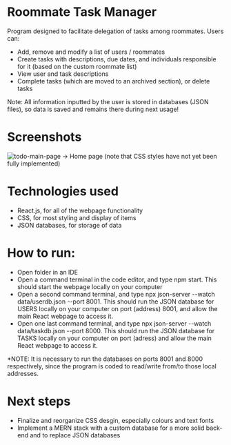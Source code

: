 # Roommate Task Manager
Program designed to facilitate delegation of tasks among roommates. Users can: 
- Add, remove and modify a list of users / roommates
- Create tasks with descriptions, due dates, and individuals responsible for it (based on the custom roommate list)
- View user and task descriptions
- Complete tasks (which are moved to an archived section), or delete tasks

Note: All information inputted by the user is stored in databases (JSON files), so data is saved and remains there during next usage!

# Screenshots 
![todo-main-page](https://user-images.githubusercontent.com/97311304/192701633-57fb8261-50e5-419a-bc5d-15eeb995c9d7.jpg)
-> Home page (note that CSS styles have not yet been fully implemented)


# Technologies used
- React.js, for all of the webpage functionality
- CSS, for most styling and display of items
- JSON databases, for storage of data

# How to run: 
- Open folder in an IDE
- Open a command terminal in the code editor, and type npm start. This should start the webpage locally on your computer
- Open a second command terminal, and type npx json-server --watch data/userdb.json --port 8001. This should run the JSON database for USERS locally on your computer on port (address) 8001, and allow the main React webpage to access it. 
- Open one last command terminal, and type npx json-server --watch data/taskdb.json --port 8000. This should run the JSON database for TASKS locally on your computer on port (adress) and allow the main React webpage to access it. 

*NOTE: It is necessary to run the databases on ports 8001 and 8000 respectively, since the program is coded to read/write from/to those local addresses. 

# Next steps
- Finalize and reorganize CSS desgin, especially colours and text fonts
- Implement a MERN stack with a custom database for a more solid back-end and to replace JSON databases 
